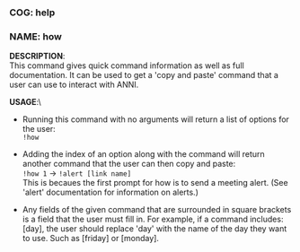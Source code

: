 ### COG: help
### NAME: how

**DESCRIPTION**:\
This command gives quick command information
as well as full documentation. It can be used to
get a 'copy and paste' command that a user can use
to interact with ANNI.

**USAGE**:\
- Running this command with no arguments will return
a list of options for the user:\
`!how`
	
- Adding the index of an option along with the command
will return another command that the user can then copy and paste:\
`!how 1` -> `!alert [link name]`\
This is becaues the first prompt for how is to send a meeting alert.
(See 'alert' documentation for information on alerts.)

- Any fields of the given command that are surrounded in square
brackets is a field that the user must fill in. For example, if a 
command includes: [day], the user should replace 'day' with the name
of the day they want to use. Such as [friday] or [monday].
